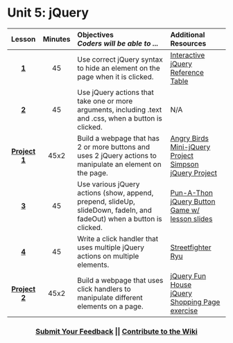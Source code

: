 # Unit 5: jQuery







|Lesson|Minutes|Objectives <br> *Coders will be able to ...*|Additional Resources|
|:-------:|:-------:|:-------|:-------|
|[**1**](https://docs.google.com/presentation/d/1fu9E-5kqbS3PpDyLfbHrFCI37ddFiAE1iY05GIxs_4E/edit?usp=sharing)|45| Use correct jQuery syntax to hide an element on the page when it is clicked. |[Interactive jQuery Reference Table](https://popcode.org/?gist=ad90bdd7a31ba4c0c84c1bec0320a95b)|
|[**2**](https://docs.google.com/presentation/d/1t-aiNt-AtpCOrL0G1Zug3mUMxDFDcuLs9NJVkcTQiDI/edit?usp=sharing)|45| Use jQuery actions that take one or more arguments, including .text and .css, when a button is clicked. |N/A|
|[**Project 1**](https://docs.google.com/presentation/d/1Lx0fLimB9hjrlCUsC9tDjLxwYggla_IuRMK6oMlJNS0/edit?usp=sharing)|45x2|Build a webpage that has 2 or more buttons and uses 2 jQuery actions to manipulate an element on the page.|[Angry Birds Mini-jQuery Project](https://popcode.org/?gist=9733eb74379188b0a8ebf968f29337a9)<br>[Simpson jQuery Project](https://docs.google.com/presentation/d/1Sb_NK1P2NxphWXwc3glcTY0f6Ee0O_gOfnGBgcMvk9k/edit#slide=id.g193894fb05_0_58)|
|[**3**](https://docs.google.com/presentation/d/1qCqyQ0i79pOR5PHOQSRcr2T2Yx9iCWj-e0qufpIAHu0/edit?usp=sharing)|45| Use various jQuery actions (show, append, prepend, slideUp, slideDown, fadeIn, and fadeOut) when a button is clicked. |[Pun-A-Thon](https://github.com/ScriptEdcurriculum/curriculum2016/tree/master/year1/units/unit5/projects/project1)<br>[jQuery Button Game w/ lesson slides](https://docs.google.com/presentation/d/1CqWPYkYURA_7NAHj_7Oy-02ipjZcGXGFuLaEBfth_2g/edit?usp=sharing)|
|[**4**](https://docs.google.com/presentation/d/18LKjGzcOL1K7lYr6iGNWin6Px7IcjaHa54GOkR234Z4/edit?usp=sharing)|45| Write a click handler that uses multiple jQuery actions on multiple elements.  |[Streetfighter Ryu](https://popcode.org/?gist=0dc4428b629c9725a7318e054ff60a32)|
|[**Project 2**](https://docs.google.com/presentation/d/1_G7KbZGlX1JZkxnYAt7kKJLHMb2EqStCLn2ctrrsE7c/edit?usp=sharing)|45x2|Build a webpage that uses click handlers to manipulate different elements on a page.|[jQuery Fun House](https://github.com/ScriptEdcurriculum/curriculum2016/tree/master/year1/units/unit5/projects/project2)<br>[jQuery Shopping Page exercise](https://docs.google.com/presentation/d/1MvGB-zKLNpacOVwlU1URWbS6K_6buSvUW1__e_0Floc/edit#slide=id.g12ee5b58a7_0_5)|



 <h3 align="center"><a href="https://docs.google.com/forms/d/e/1FAIpQLSfx0wkLyw_jSOhWR2yY8GTR8TV2NXYZc40us7aPHnl9bO6WAQ/viewform">Submit Your Feedback</a> || <a href="https://github.com/ScriptEdcurriculum/curriculum17-18/wiki/1.-Foundations#unit-5-jquery">Contribute to the Wiki</a></h3> 

